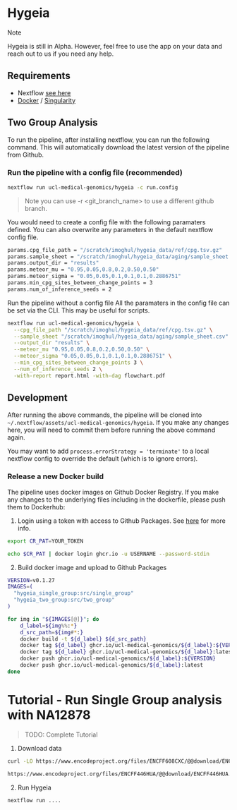 # Hygeia

> [!note]
>
> Hygeia is still in Alpha. However, feel free to use the app on your data and
> reach out to us if you need any help.
>

## Requirements

* Nextflow [see here](https://www.nextflow.io/docs/latest/getstarted.html)
* [Docker](https://www.docker.com/) / [Singularity](https://docs.sylabs.io/guides/3.7/user-guide/)

## Two Group Analysis

To run the pipeline, after installing nextflow, you can run the following command. This will automatically download the latest version of the pipeline from Github.

### Run the pipeline with a config file (recommended)

```bash
nextflow run ucl-medical-genomics/hygeia -c run.config
```

> Note you can use -r <git_branch_name> to use a different github branch.

You would need to create a config file with the following paramaters defined. You can also overwrite any parameters in the default nextflow config file.

```bash
params.cpg_file_path = "/scratch/imoghul/hygeia_data/ref/cpg.tsv.gz"
params.sample_sheet = "/scratch/imoghul/hygeia_data/aging/sample_sheet.csv"
params.output_dir = "results"
params.meteor_mu = "0.95,0.05,0.8,0.2,0.50,0.50"
params.meteor_sigma = "0.05,0.05,0.1,0.1,0.1,0.2886751"
params.min_cpg_sites_between_change_points = 3
params.num_of_inference_seeds = 2
```

Run the pipeline without a config file
All the paramaters in the config file can be set via the CLI. This may be useful for scripts.

```bash
nextflow run ucl-medical-genomics/hygeia \
  --cpg_file_path "/scratch/imoghul/hygeia_data/ref/cpg.tsv.gz" \
  --sample_sheet "/scratch/imoghul/hygeia_data/aging/sample_sheet.csv" \
  --output_dir "results" \
  --meteor_mu "0.95,0.05,0.8,0.2,0.50,0.50" \
  --meteor_sigma "0.05,0.05,0.1,0.1,0.1,0.2886751" \
  --min_cpg_sites_between_change_points 3 \
  --num_of_inference_seeds 2 \
  -with-report report.html -with-dag flowchart.pdf
```

## Development

After running the above commands, the pipeline will be cloned into `~/.nextflow/assets/ucl-medical-genomics/hygeia`. If you make any changes here, you will need to commit them before running the above command again.

You may want to add `process.errorStrategy = 'terminate'` to a local nextflow config to override the default (which is to ignore errors).

### Release a new Docker build

The pipeline uses docker images on Github Docker Registry. If you make any changes to the underlying files including in the dockerfile, please push them to Dockerhub:

1. Login using a token with access to Github Packages. See [here](https://docs.github.com/en/packages/working-with-a-github-packages-registry/working-with-the-container-registry) for more info.

```bash
export CR_PAT=YOUR_TOKEN

echo $CR_PAT | docker login ghcr.io -u USERNAME --password-stdin
```

2. Build docker image and upload to Github Packages

```bash
VERSION=v0.1.27
IMAGES=(
  "hygeia_single_group:src/single_group"
  "hygeia_two_group:src/two_group"
)

for img in "${IMAGES[@]}"; do
    d_label=${img%%:*}
    d_src_path=${img#*:}
    docker build -t ${d_label} ${d_src_path}
    docker tag ${d_label} ghcr.io/ucl-medical-genomics/${d_label}:${VERSION}
    docker tag ${d_label} ghcr.io/ucl-medical-genomics/${d_label}:latest
    docker push ghcr.io/ucl-medical-genomics/${d_label}:${VERSION}
    docker push ghcr.io/ucl-medical-genomics/${d_label}:latest
done
```

# Tutorial - Run Single Group analysis with NA12878

> TODO: Complete Tutorial

1. Download data

```bash
curl -LO https://www.encodeproject.org/files/ENCFF608CXC/@@download/ENCFF608CXC.bigWig

https://www.encodeproject.org/files/ENCFF446HUA/@@download/ENCFF446HUA.bed.gz
```

2. Run Hygeia

```bash
nextflow run ....

```
